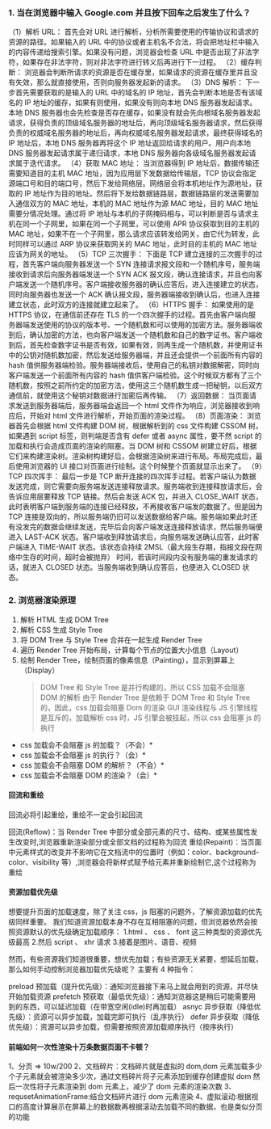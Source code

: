 ### 1. 当在浏览器中输入 Google.com 并且按下回车之后发生了什么？

（1）解析 URL： 首先会对 URL 进行解析，分析所需要使用的传输协议和请求的资源的路径。如果输入的 URL 中的协议或者主机名不合法，将会把地址栏中输入的内容传递给搜索引擎。如果没有问题，浏览器会检查 URL 中是否出现了非法字符，如果存在非法字符，则对非法字符进行转义后再进行下一过程。
（2）缓存判断： 浏览器会判断所请求的资源是否在缓存里，如果请求的资源在缓存里并且没有失效，那么就直接使用，否则向服务器发起新的请求。
（3）DNS 解析： 下一步首先需要获取的是输入的 URL 中的域名的 IP 地址，首先会判断本地是否有该域名的 IP 地址的缓存，如果有则使用，如果没有则向本地 DNS 服务器发起请求。本地 DNS 服务器也会先检查是否存在缓存，如果没有就会先向根域名服务器发起请求，获得负责的顶级域名服务器的地址后，再向顶级域名服务器请求，然后获得负责的权威域名服务器的地址后，再向权威域名服务器发起请求，最终获得域名的 IP 地址后，本地 DNS 服务器再将这个 IP 地址返回给请求的用户。用户向本地 DNS 服务器发起请求属于递归请求，本地 DNS 服务器向各级域名服务器发起请求属于迭代请求。
（4）获取 MAC 地址： 当浏览器得到 IP 地址后，数据传输还需要知道目的主机 MAC 地址，因为应用层下发数据给传输层，TCP 协议会指定源端口号和目的端口号，然后下发给网络层。网络层会将本机地址作为源地址，获取的 IP 地址作为目的地址。然后将下发给数据链路层，数据链路层的发送需要加入通信双方的 MAC 地址，本机的 MAC 地址作为源 MAC 地址，目的 MAC 地址需要分情况处理。通过将 IP 地址与本机的子网掩码相与，可以判断是否与请求主机在同一个子网里，如果在同一个子网里，可以使用 APR 协议获取到目的主机的 MAC 地址，如果不在一个子网里，那么请求应该转发给网关，由它代为转发，此时同样可以通过 ARP 协议来获取网关的 MAC 地址，此时目的主机的 MAC 地址应该为网关的地址。
（5）TCP 三次握手： 下面是 TCP 建立连接的三次握手的过程，首先客户端向服务器发送一个 SYN 连接请求报文段和一个随机序号，服务端接收到请求后向服务器端发送一个 SYN ACK 报文段，确认连接请求，并且也向客户端发送一个随机序号。客户端接收服务器的确认应答后，进入连接建立的状态，同时向服务器也发送一个 ACK 确认报文段，服务器端接收到确认后，也进入连接建立状态，此时双方的连接就建立起来了。
（6）HTTPS 握手： 如果使用的是 HTTPS 协议，在通信前还存在 TLS 的一个四次握手的过程。首先由客户端向服务器端发送使用的协议的版本号、一个随机数和可以使用的加密方法。服务器端收到后，确认加密的方法，也向客户端发送一个随机数和自己的数字证书。客户端收到后，首先检查数字证书是否有效，如果有效，则再生成一个随机数，并使用证书中的公钥对随机数加密，然后发送给服务器端，并且还会提供一个前面所有内容的 hash 值供服务器端检验。服务器端接收后，使用自己的私钥对数据解密，同时向客户端发送一个前面所有内容的 hash 值供客户端检验。这个时候双方都有了三个随机数，按照之前所约定的加密方法，使用这三个随机数生成一把秘钥，以后双方通信前，就使用这个秘钥对数据进行加密后再传输。
（7）返回数据： 当页面请求发送到服务器端后，服务器端会返回一个 html 文件作为响应，浏览器接收到响应后，开始对 html 文件进行解析，开始页面的渲染过程。
（8）页面渲染： 浏览器首先会根据 html 文件构建 DOM 树，根据解析到的 css 文件构建 CSSOM 树，如果遇到 script 标签，则判端是否含有 defer 或者 async 属性，要不然 script 的加载和执行会造成页面的渲染的阻塞。当 DOM 树和 CSSOM 树建立好后，根据它们来构建渲染树。渲染树构建好后，会根据渲染树来进行布局。布局完成后，最后使用浏览器的 UI 接口对页面进行绘制。这个时候整个页面就显示出来了。
（9）TCP 四次挥手： 最后一步是 TCP 断开连接的四次挥手过程。若客户端认为数据发送完成，则它需要向服务端发送连接释放请求。服务端收到连接释放请求后，会告诉应用层要释放 TCP 链接。然后会发送 ACK 包，并进入 CLOSE_WAIT 状态，此时表明客户端到服务端的连接已经释放，不再接收客户端发的数据了。但是因为 TCP 连接是双向的，所以服务端仍旧可以发送数据给客户端。服务端如果此时还有没发完的数据会继续发送，完毕后会向客户端发送连接释放请求，然后服务端便进入 LAST-ACK 状态。客户端收到释放请求后，向服务端发送确认应答，此时客户端进入 TIME-WAIT 状态。该状态会持续 2MSL（最大段生存期，指报文段在网络中生存的时间，超时会被抛弃） 时间，若该时间段内没有服务端的重发请求的话，就进入 CLOSED 状态。当服务端收到确认应答后，也便进入 CLOSED 状态。

### 2. 浏览器渲染原理

1. 解析 HTML 生成 DOM Tree
2. 解析 CSS 生成 Style Tree
3. 将 DOM Tree 与 Style Tree 合并在一起生成 Render Tree
4. 遍历 Render Tree 开始布局，计算每个节点的位置大小信息（Layout）
5. 绘制 Render Tree，绘制页面的像素信息（Painting），显示到屏幕上（Display）
   > DOM Tree 和 Style Tree 是并行构建的，所以 CSS 加载不会阻塞 DOM 的解析
   > 由于 Render Tree 是依赖于 DOM Tree 和 Style Tree 的，因此，css 加载会阻塞 Dom 的渲染
   > GUI 渲染线程与 JS 引擎线程是互斥的，加载解析 css 时，JS 引擎会被挂起，所以 css 会阻塞 js 的执行

- css 加载会不会阻塞 js 的加载？（不会）\*
- css 加载会不会阻塞 js 的执行？（会）\*
- css 加载会不会阻塞 DOM 的解析？（不会）\*
- css 加载会不会阻塞 DOM 的渲染？（会）\*

#### 回流和重绘

回流必将引起重绘，重绘不一定会引起回流

回流(Reflow)：当 Render Tree 中部分或全部元素的尺寸、结构、或某些属性发生改变时,浏览器重新渲染部分或全部文档的过程称为回流
重绘(Repaint)：当页面中元素样式的改变并不影响它在文档流中的位置时（例如：color、background-color、visibility 等）,浏览器会将新样式赋予给元素并重新绘制它,这个过程称为重绘

#### 资源加载优先级

想要提升页面的加载速度，除了关注 css，js 阻塞的问题外，了解资源加载的优先级同样重要。
我们知道资源加载本身不存在互相阻塞的问题，但浏览器依然会按照资源默认的优先级确定加载顺序：
1.html 、 css 、 font 这三种类型的资源优先级最高 2.然后 script 、 xhr 请求 3.接着是图片、语音、视频

然而，有些资源我们知道很重要，想优先加载；有些资源无关紧要，想延后加载，那么如何手动控制浏览器加载优先级呢？
主要有 4 种指令：

preload 预加载（提升优先级）：通知浏览器接下来马上就会用到的资源，并尽快开始加载资源
prefetch 预获取（最低优先级）：通知浏览器这是稍后可能需要用到的东西，可以延迟加载（在带宽空闲(idle)时再加载）
asnyc 异步获取（降低优先级）：资源可以异步加载，加载完即可执行（乱序执行）
defer 异步获取（降低优先级）：资源可以异步加载，但需要按照资源加载顺序执行（按序执行）

#### 前端如何一次性渲染十万条数据页面不卡顿？

1、分页 => 10w/200
2、文档碎片：文档碎片就是虚拟的 dom,dom 元素加载多少个子元素就会被渲染多少次，通过文档碎片将子元素添加到缓存创建虚拟 dom 然后一次性将子元素渲染到 dom 元素上，减少了 dom 元素的渲染次数
3、requsetAnimationFrame:结合文档碎片进行 dom 元素渲染
4、虚拟滚动:根据视口的高度计算展示在屏幕上的数据数再根据滚动去加载不同的数据，也是类似分页的功能
